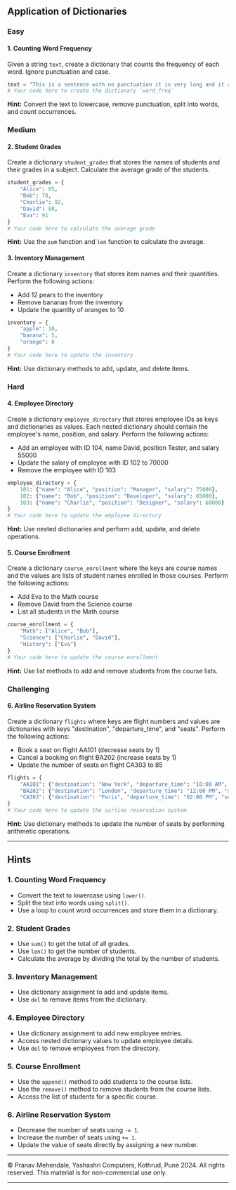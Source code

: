 ## Application of Dictionaries

### Easy

#### 1. Counting Word Frequency
Given a string `text`, create a dictionary that counts the frequency of each word. Ignore punctuation and case.

```python
text = "This is a sentence with no punctuation it is very long and it repeats words it is a long sentence with no punctuation and it keeps going on and on it is a very very long sentence it has no punctuation and it just keeps repeating words and it goes on and on without stopping it is a very long sentence and it does not make sense but it is long and has no punctuation and it repeats words over and over again it just keeps going on and on with no punctuation and it is very long and repetitive"
# Your code here to create the dictionary `word_freq`
```

**Hint:** Convert the text to lowercase, remove punctuation, split into words, and count occurrences.

### Medium

#### 2. Student Grades
Create a dictionary `student_grades` that stores the names of students and their grades in a subject. Calculate the average grade of the students.

```python
student_grades = {
    "Alice": 85,
    "Bob": 78,
    "Charlie": 92,
    "David": 88,
    "Eva": 91
}
# Your code here to calculate the average grade
```

**Hint:** Use the `sum` function and `len` function to calculate the average.

#### 3. Inventory Management
Create a dictionary `inventory` that stores item names and their quantities. Perform the following actions:
- Add 12 pears to the inventory
- Remove bananas from the inventory
- Update the quantity of oranges to 10

```python
inventory = {
    "apple": 10,
    "banana": 5,
    "orange": 8
}
# Your code here to update the inventory
```

**Hint:** Use dictionary methods to add, update, and delete items.

### Hard

#### 4. Employee Directory
Create a dictionary `employee_directory` that stores employee IDs as keys and dictionaries as values. Each nested dictionary should contain the employee's name, position, and salary. Perform the following actions:
- Add an employee with ID 104, name David, position Tester, and salary 55000
- Update the salary of employee with ID 102 to 70000
- Remove the employee with ID 103

```python
employee_directory = {
    101: {"name": "Alice", "position": "Manager", "salary": 75000},
    102: {"name": "Bob", "position": "Developer", "salary": 65000},
    103: {"name": "Charlie", "position": "Designer", "salary": 60000}
}
# Your code here to update the employee directory
```

**Hint:** Use nested dictionaries and perform add, update, and delete operations.

#### 5. Course Enrollment
Create a dictionary `course_enrollment` where the keys are course names and the values are lists of student names enrolled in those courses. Perform the following actions:
- Add Eva to the Math course
- Remove David from the Science course
- List all students in the Math course

```python
course_enrollment = {
    "Math": ["Alice", "Bob"],
    "Science": ["Charlie", "David"],
    "History": ["Eva"]
}
# Your code here to update the course enrollment
```

**Hint:** Use list methods to add and remove students from the course lists.

### Challenging

#### 6. Airline Reservation System
Create a dictionary `flights` where keys are flight numbers and values are dictionaries with keys "destination", "departure_time", and "seats". Perform the following actions:
- Book a seat on flight AA101 (decrease seats by 1)
- Cancel a booking on flight BA202 (increase seats by 1)
- Update the number of seats on flight CA303 to 85

```python
flights = {
    "AA101": {"destination": "New York", "departure_time": "10:00 AM", "seats": 100},
    "BA202": {"destination": "London", "departure_time": "12:00 PM", "seats": 80},
    "CA303": {"destination": "Paris", "departure_time": "02:00 PM", "seats": 90}
}
# Your code here to update the airline reservation system
```

**Hint:** Use dictionary methods to update the number of seats by performing arithmetic operations.

---

## Hints

### 1. Counting Word Frequency
- Convert the text to lowercase using `lower()`.
- Split the text into words using `split()`.
- Use a loop to count word occurrences and store them in a dictionary.

### 2. Student Grades
- Use `sum()` to get the total of all grades.
- Use `len()` to get the number of students.
- Calculate the average by dividing the total by the number of students.

### 3. Inventory Management
- Use dictionary assignment to add and update items.
- Use `del` to remove items from the dictionary.

### 4. Employee Directory
- Use dictionary assignment to add new employee entries.
- Access nested dictionary values to update employee details.
- Use `del` to remove employees from the directory.

### 5. Course Enrollment
- Use the `append()` method to add students to the course lists.
- Use the `remove()` method to remove students from the course lists.
- Access the list of students for a specific course.

### 6. Airline Reservation System
- Decrease the number of seats using `-= 1`.
- Increase the number of seats using `+= 1`.
- Update the value of seats directly by assigning a new number.

---
&copy; Pranav Mehendale, Yashashri Computers, Kothrud, Pune 2024. All rights reserved. This material is for non-commercial use only.

---
